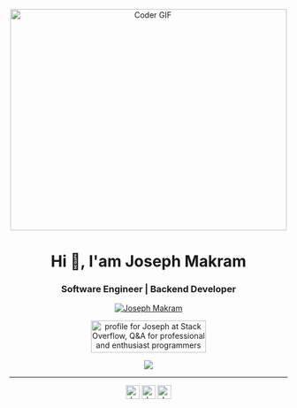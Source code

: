 <div align="center">
  <img src="https://media.giphy.com/media/SWoSkN6DxTszqIKEqv/giphy.gif" alt="Coder GIF" width="500" height="400">
</div>

<h1 align="center">Hi 👋, I'am Joseph Makram</h1>
<h3 align="center">Software Engineer | Backend Developer</h3>

<p align="center"> 
  <a href="https://github.com/ryo-ma/github-profile-trophy"><img src="https://github-profile-trophy.vercel.app/?username=jojomak13&theme=monokai&column=3&margin-w=15&margin-h=15" alt="Joseph Makram" /></a>
</p>

<div align="center">

<a href="https://stackoverflow.com/users/11960598/joseph"><img src="https://stackoverflow.com/users/flair/11960598.png?theme=dark" width="208" height="58" alt="profile for Joseph at Stack Overflow, Q&amp;A for professional and enthusiast programmers" title="profile for Joseph at Stack Overflow, Q&amp;A for professional and enthusiast programmers"></a>

<img align="center" src="https://github-readme-stats-sigma-five.vercel.app/api?username=jojomak13&show_icons=true&hide=stars&include_all_commits=true&count_private=true&theme=material-palenight&line_height=40" />
 
</div>

---

<div align="center">

[<img align="center" alt="Joseph Makram - Stackoverflow" title="Joseph Makram - Stackoverflow" width="25px" src="https://cdn.jsdelivr.net/npm/simple-icons@v3/icons/stackoverflow.svg" />](https://stackoverflow.com/users/11960598/joseph)
[<img align="center" alt="Joseph Makram - Email" title="Joseph Makram - Email" width="25px" src="https://cdn.jsdelivr.net/npm/simple-icons@v3/icons/gmail.svg" />](mailto:jojomak350@gmail.com)
[<img align="center" alt="Joseph Makram - Linkedin" title="Joseph Makram - Linkedin" width="25px" src="https://cdn.jsdelivr.net/npm/simple-icons@v3/icons/linkedin.svg" />](https://www.linkedin.com/in/joseph-makram/)

</div>
